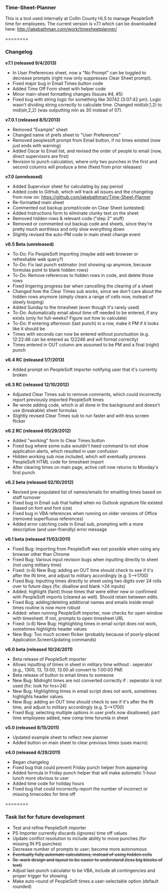 ### Time-Sheet-Planner

This is a tool used internally at Collin County HLS to manage PeopleSoft time for employees. The current version is v7.1 which can be downloaded here: http://jakebathman.com/work/timesheetplanner/

========

### Changelog

**v7.1 (released 9/4/2013)**
* In User Preferences sheet, now a "No Prompt" can be toggled to decrease prompts (right now only suppresses Clear Sheet prompt).
* Fixed major bug in Email Times button code
* Added Time Off Form sheet with helper code
* Minor main-sheet formatting changes (Issues #4, #5)
* Fixed bug with string logic for something like 30742 (3:07:42 pm). Logic wasn't dividing string correctly to calculate time. Changed mid(str,1,2) to mid(str,2,2) (was outputting min as 30 instead of 07).

**v7.0.1 (released 8/5/2013)**
* Removed "Example" sheet
* Changed name of prefs sheet to "User Preferences" 
* Removed peoplesoft prompt from Email button, if no times existed (now just ends with warning)
* Added Oscar to Email list, and revised the order of people to email (now, direct supervisors are first)
* Revision to punch calculation, where only two punches in the first and second columns will produce a time (fixed from prior releases)


**v7.0 (unreleased)**
* Added Supervisor sheet for calculating by pay period
* Added code to GitHub, which will track all issues and the changelog from now on: https://github.com/jakebathman/Time-Sheet-Planner
* Re-formatted main sheet
* Commented out backup prompt/code on Clear Sheet (untested)
* Added Instructions form to eliminate clunky text on the sheet
* Removed hidden rows & relevant code ("step 2" stuff)
* Removed or commented out backup code and sheets, since they're pretty much worthless and only slow everything down
* Slightly revised the auto-PM code in main sheet change event


**v6.5 Beta (unreleased)**
* To-Do: Fix PeopleSoft importing (maybe add web browser or refreshable web query?)
* To-Do: Fix last punch estimator (not showing up anymore, because formulas point to blank hidden rows)
* To-Do: Remove references to hidden rows in code, and delete those rows
* Fixed lingering progress bar when cancelling the clearing of a sheet
* Changed how the Clear Times sub works, since we don't care about the hidden rows anymore (simply clears a range of cells now, instead of slowly looping)
* Added Sunday to the timesheet (even though it's rarely used)
* To-Do: Automatically email about time off needed to be entered, if any exists (only for full-weeks? Figure out how to calculate)
* To-Do: If entering afternoon (last punch) in a row, make it PM if it looks like it should be
* Times with seconds can now be entered without punctuation (e.g. 12:22:46 can be entered as 122246 and will format correctly)
* Times entered in OUT column are assumed to be PM and a final (night) punch


**v6.4 RC (released 1/7/2013)**
* Added prompt on PeopleSoft Importer notifying user that it's currently broken

**v6.3 RC (released 12/10/2012)**
* Adjusted Clear Times sub to remove comments, which could incorrectly report previously imported PeopleSoft times
* Re-wrote adding code, which is all done in the background and doesn't use (breakable) sheet formulas
* Slightly revised Clear Times sub to run faster and with less screen flicker

**v6.2 RC (released 05/29/2012)**
* Added "working" form to Clear Times button
* Fixed bug where some subs wouldn't heed command to not show application alerts, which resulted in user confusion
* Hidden working sub now included, which will eventually process PeopleSoft HTML code for timesheet import
* After clearing times on main page, active cell now returns to Monday's first punch 

**v6.2 beta (released 02/10/2012)**
* Revised pre-populated list of names/emails for emailling times based on staff turnover
* Fixed bug in Email sub that halted when no Outlook signature file existed (based on font and font size)
* Fixed bug in VBA references when running on older versions of Office (removed superfluous references)
* Added error catching code in Email sub, prompting with a more descriptive (and user-friendly) error message

**v6.1 beta (released 11/03/2011)**
* Fixed Bug: Importing from PeopleSoft was not possible when using any browser other than Chrome
* Fixed Bug: Various input revision bugs when inputting directly to sheet (not using military time)
* Fixed: (v.6) New Bug: adding an OUT time should check to see if it's after the IN time, and adjust to military accordingly (e.g. 5-->1700)
* Fixed Bug: Inputting times directly to sheet using two digits over 24 rolls over to future days (fix: disallow and blank >24 inputs)
* Added: highlight (faint) those times that were either new or confirmed with PeopleSoft imports (cleared as well). Should retain between edits.
* Fixed Bug: adding/deleting additional names and emails inside email times routine is now more robust
* Added: when running PeopleSoft importer, now checks for open window with timesheet. If not, prompts to open timesheet URL
* Fixed: (v.6) New Bug: Highlighting times in email script does not work, sometimes highlights header values
* New Bug: Too much screen flicker (probably because of poorly-placed Application.ScreenUpdating commands)

**v6.0 beta (released 10/24/2011)**
* Beta release of PeopleSoft importer
* Allows inputting of times in sheet in military time without : seperator (e.g., 1300, 13, 13:00, 13.00 all convert to 1:00:00 PM)
* Beta release of button to email times to someone
* New Bug: Midnight times are not converted correctly if : seperator is not used (fix: look for hrs>24)
* New Bug: Highlighting times in email script does not work, sometimes highlights header values
* New Bug: adding an OUT time should check to see if it's after the IN time, and adjust to military accordingly (e.g. 5-->1700)
* Fixed Bug: selecting multiple options in user prefs now disallowed; part time employees added, new comp time forumla in sheet

**v5.0 (released 8/15/2011)**  
* Updated example sheet to reflect new planner
* Added button on main sheet to clear previous times (uses macro)

**v4.0 (released 4/29/2011)**  
* Began changelog
* Fixed bug that could prevent Friday punch helper from appearing
* Added formula in Friday punch helper that will make automatic 1-hour lunch more obvious to user
* Added time code for holiday hours
* Fixed bug that could incorrectly report the number of incorrect or missing timecodes for time off

========

### Task list for future development

* Test and refine PeopleSoft importer
* PS Importer currently discards (ignores) time off values
* Update conflict resolution to include ability to move punches (for missing IN PS punches)
* Decrease number of prompts to user; become more autonomous
* ~~Eventually fully automate calculations, instead of using hidden cells~~
* ~~Re-work design and layout to be easier to understand (less big blocks of text)~~
* Adjust last-punch calculator to be VBA, include all contingencies and proper trigger for showing
* Make auto-round of PeopleSoft times a user-selectable option (default rounded)

